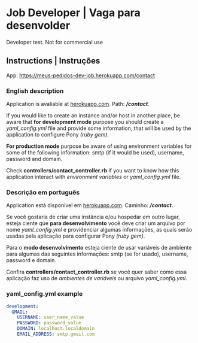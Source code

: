 # Job Developer | Vaga para desenvolder
Developer test. Not for commercial use

## Instructions | Instruções
App: https://meus-pedidos-dev-job.herokuapp.com/contact
### English description

Application is avaliable at [herokuapp.com](https://meus-pedidos-dev-job.herokuapp.com/contact).
Path: ***/contact***.

If you would like to create an instance and/or host in another place, be aware that **for development mode** purpose you should create a *yaml_config.yml* file and provide some information, that will be used by the application to configure Pony *(ruby gem)*.

**For production mode** purpose be aware of using environment variables for some of the following information: smtp (if it would be used), username, password and domain.

Check **controllers/contact_controller.rb** if you want to know how this application interact with *environment variables* or *yaml_config.yml* file.

### Descrição em português

Application está disponível em [herokuapp.com](https://meus-pedidos-dev-job.herokuapp.com/contact).
Caminho: ***/contact***.

Se você gostaria de criar uma instância e/ou hospedar em outro lugar, esteja ciente que **para desenvolvimento** você deve criar um arquivo por nome *yaml_config.yml* e providenciar algumas informações, as quais serão usadas pela aplicação para configurar Pony *(ruby gem)*.

Para o **modo desenvolvimento** esteja ciente de usar variáveis de ambiente para algumas das seguintes informações: smtp (se for usado), username, password e domain.

Confira **controllers/contact_controller.rb** se você quer saber como essa aplicação faz uso de *ambientes de variáveis* ou arquivo *yaml_config.yml*.

### yaml_config.yml example
```yaml
development:
  GMAIL:
    USERNAME: user_name_value
    PASSWORD: password_value
    DOMAIN: localhost.localdomain
    EMAIL_ADDRESS: smtp.gmail.com
```
